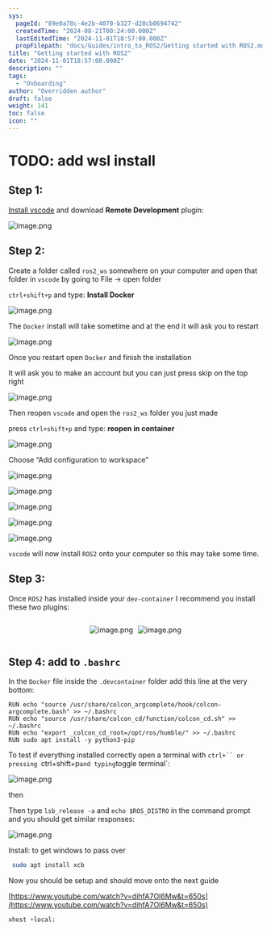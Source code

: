 ```yaml
---
sys:
  pageId: "89e0a78c-4e2b-4070-b327-d28cb0694742"
  createdTime: "2024-08-21T00:24:00.000Z"
  lastEditedTime: "2024-11-01T18:57:00.000Z"
  propFilepath: "docs/Guides/intro_to_ROS2/Getting started with ROS2.md"
title: "Getting started with ROS2"
date: "2024-11-01T18:57:00.000Z"
description: ""
tags:
  - "Onboarding"
author: "Overridden author"
draft: false
weight: 141
toc: false
icon: ""
---
```


# TODO: add wsl install

## Step 1:

[Install vscode](https://code.visualstudio.com/download) and download **Remote Development** plugin:

![image.png](https://prod-files-secure.s3.us-west-2.amazonaws.com/d518164a-d88e-44d1-a4ee-3adb3bd8bce0/efb52993-1881-4a40-b95e-6f020334f022/image.png?X-Amz-Algorithm=AWS4-HMAC-SHA256&X-Amz-Content-Sha256=UNSIGNED-PAYLOAD&X-Amz-Credential=ASIAZI2LB4666YYEKTTQ%2F20250425%2Fus-west-2%2Fs3%2Faws4_request&X-Amz-Date=20250425T070905Z&X-Amz-Expires=3600&X-Amz-Security-Token=IQoJb3JpZ2luX2VjEI%2F%2F%2F%2F%2F%2F%2F%2F%2F%2F%2FwEaCXVzLXdlc3QtMiJGMEQCIAkL%2FpN%2F5oIVzGxj5PNrHgi4DDSqKTdXh4%2Fi6iCTNLvJAiAjvYpL49A3m4PclsT4koTOG2d46EIulbcxsCmiwny1uyr%2FAwgoEAAaDDYzNzQyMzE4MzgwNSIMjo5Agf0Oq55T6XVQKtwDVhVvkZH%2BmDxmVlDJhkTHqMbVgEa7%2FhVsY46dzJcr02shBHlWFYXugUQFl%2F9ITDwl8WsEtSFGUzcXZyLFlh6tXZGdcgbYP9M5gEDq5uV0K0zLkMFvIqHuS7NEX9bzf9c424gpcjlkGgYEvYnSC%2FQ5ouxOjauvmdnhYnz0%2FmEDCbPCpHOjWkhVdKhAFN0q8ncDONOm32bPxy2UlwE8MMoH%2FYuno%2BwmFTHOC%2FnI8c%2FpkonfAZuW0N5hlaoK0zSB5tZGNulDblm3P9y8Pal6YhBGAjX96yKA5EqCrR5jUTn5ZRkLKOKAbZ%2BVg0hvixdMOXHzUptiZCXSkFqBbrzD34pbKCsmErxUVmANvMAcJjMQCNDkllhnDNWlM74FBhakTtsGvhjsgmb1gQKB5kx6rQIWyEwt0e4%2BgGAHqo3knIbmgnz3yFQ7BnSLvUEjtTvJDANnA4cjGW0XnsCFdYhB2HfvROXSf%2FbOqPi25y16asCtqMn7td0LO6e48e6DL9Q%2FrXhTOB0%2F5pdBVh%2B5Ypg%2FOhQ9vzvC0RvfSzKl4hMY%2FffStZSejltChHHW1WBI8Aw0QGRj2xd%2BI9W4jxY1udOyR%2Bvmg1uMEk7iMIEeQeejHrWsvp6rfXjUj1LolfLrKa8wquWswAY6pgGJHhv5NiwS%2FCoCCSBd7hldKE38tTItu8RmOnJr600IfsoMxInQ5IonTd%2FTfPCEFBS4IwDzT%2B%2Fd1uXqodKrNuTqc9iuYkd4lBgoPZpqMqNDBvyXrcfv55wF50LOiaX7h0DTeltt6oBLiO8BV7RC5YK3bemEl0huldDZhdvGwXcxDHEPxl0OKhcjP8ZqkdznKsCkWBzPPfARGEnG3YM9QsMd6vbl0AX9&X-Amz-Signature=51004da28a71f585fdd17266b16837681dfd3fb47b7fe2bdc4108f1b84342123&X-Amz-SignedHeaders=host&x-id=GetObject)

## Step 2:

Create a folder called `ros2_ws` somewhere on your computer and open that folder in `vscode` by going to File → open folder 

`ctrl+shift+p` and type: **Install Docker**

![image.png](https://prod-files-secure.s3.us-west-2.amazonaws.com/d518164a-d88e-44d1-a4ee-3adb3bd8bce0/2269dc0e-1cd5-47ff-bceb-c04ad9b2eab0/image.png?X-Amz-Algorithm=AWS4-HMAC-SHA256&X-Amz-Content-Sha256=UNSIGNED-PAYLOAD&X-Amz-Credential=ASIAZI2LB4666YYEKTTQ%2F20250425%2Fus-west-2%2Fs3%2Faws4_request&X-Amz-Date=20250425T070905Z&X-Amz-Expires=3600&X-Amz-Security-Token=IQoJb3JpZ2luX2VjEI%2F%2F%2F%2F%2F%2F%2F%2F%2F%2F%2FwEaCXVzLXdlc3QtMiJGMEQCIAkL%2FpN%2F5oIVzGxj5PNrHgi4DDSqKTdXh4%2Fi6iCTNLvJAiAjvYpL49A3m4PclsT4koTOG2d46EIulbcxsCmiwny1uyr%2FAwgoEAAaDDYzNzQyMzE4MzgwNSIMjo5Agf0Oq55T6XVQKtwDVhVvkZH%2BmDxmVlDJhkTHqMbVgEa7%2FhVsY46dzJcr02shBHlWFYXugUQFl%2F9ITDwl8WsEtSFGUzcXZyLFlh6tXZGdcgbYP9M5gEDq5uV0K0zLkMFvIqHuS7NEX9bzf9c424gpcjlkGgYEvYnSC%2FQ5ouxOjauvmdnhYnz0%2FmEDCbPCpHOjWkhVdKhAFN0q8ncDONOm32bPxy2UlwE8MMoH%2FYuno%2BwmFTHOC%2FnI8c%2FpkonfAZuW0N5hlaoK0zSB5tZGNulDblm3P9y8Pal6YhBGAjX96yKA5EqCrR5jUTn5ZRkLKOKAbZ%2BVg0hvixdMOXHzUptiZCXSkFqBbrzD34pbKCsmErxUVmANvMAcJjMQCNDkllhnDNWlM74FBhakTtsGvhjsgmb1gQKB5kx6rQIWyEwt0e4%2BgGAHqo3knIbmgnz3yFQ7BnSLvUEjtTvJDANnA4cjGW0XnsCFdYhB2HfvROXSf%2FbOqPi25y16asCtqMn7td0LO6e48e6DL9Q%2FrXhTOB0%2F5pdBVh%2B5Ypg%2FOhQ9vzvC0RvfSzKl4hMY%2FffStZSejltChHHW1WBI8Aw0QGRj2xd%2BI9W4jxY1udOyR%2Bvmg1uMEk7iMIEeQeejHrWsvp6rfXjUj1LolfLrKa8wquWswAY6pgGJHhv5NiwS%2FCoCCSBd7hldKE38tTItu8RmOnJr600IfsoMxInQ5IonTd%2FTfPCEFBS4IwDzT%2B%2Fd1uXqodKrNuTqc9iuYkd4lBgoPZpqMqNDBvyXrcfv55wF50LOiaX7h0DTeltt6oBLiO8BV7RC5YK3bemEl0huldDZhdvGwXcxDHEPxl0OKhcjP8ZqkdznKsCkWBzPPfARGEnG3YM9QsMd6vbl0AX9&X-Amz-Signature=97c507ca8a074c163e52b56bc73d6416ce03f0e4fa2bae7d24dd4172458bde5e&X-Amz-SignedHeaders=host&x-id=GetObject)

The `Docker` install will take sometime and at the end it will ask you to restart

![image.png](https://prod-files-secure.s3.us-west-2.amazonaws.com/d518164a-d88e-44d1-a4ee-3adb3bd8bce0/ed233f78-be33-4b1f-b89c-9c346c0e961e/image.png?X-Amz-Algorithm=AWS4-HMAC-SHA256&X-Amz-Content-Sha256=UNSIGNED-PAYLOAD&X-Amz-Credential=ASIAZI2LB4666YYEKTTQ%2F20250425%2Fus-west-2%2Fs3%2Faws4_request&X-Amz-Date=20250425T070905Z&X-Amz-Expires=3600&X-Amz-Security-Token=IQoJb3JpZ2luX2VjEI%2F%2F%2F%2F%2F%2F%2F%2F%2F%2F%2FwEaCXVzLXdlc3QtMiJGMEQCIAkL%2FpN%2F5oIVzGxj5PNrHgi4DDSqKTdXh4%2Fi6iCTNLvJAiAjvYpL49A3m4PclsT4koTOG2d46EIulbcxsCmiwny1uyr%2FAwgoEAAaDDYzNzQyMzE4MzgwNSIMjo5Agf0Oq55T6XVQKtwDVhVvkZH%2BmDxmVlDJhkTHqMbVgEa7%2FhVsY46dzJcr02shBHlWFYXugUQFl%2F9ITDwl8WsEtSFGUzcXZyLFlh6tXZGdcgbYP9M5gEDq5uV0K0zLkMFvIqHuS7NEX9bzf9c424gpcjlkGgYEvYnSC%2FQ5ouxOjauvmdnhYnz0%2FmEDCbPCpHOjWkhVdKhAFN0q8ncDONOm32bPxy2UlwE8MMoH%2FYuno%2BwmFTHOC%2FnI8c%2FpkonfAZuW0N5hlaoK0zSB5tZGNulDblm3P9y8Pal6YhBGAjX96yKA5EqCrR5jUTn5ZRkLKOKAbZ%2BVg0hvixdMOXHzUptiZCXSkFqBbrzD34pbKCsmErxUVmANvMAcJjMQCNDkllhnDNWlM74FBhakTtsGvhjsgmb1gQKB5kx6rQIWyEwt0e4%2BgGAHqo3knIbmgnz3yFQ7BnSLvUEjtTvJDANnA4cjGW0XnsCFdYhB2HfvROXSf%2FbOqPi25y16asCtqMn7td0LO6e48e6DL9Q%2FrXhTOB0%2F5pdBVh%2B5Ypg%2FOhQ9vzvC0RvfSzKl4hMY%2FffStZSejltChHHW1WBI8Aw0QGRj2xd%2BI9W4jxY1udOyR%2Bvmg1uMEk7iMIEeQeejHrWsvp6rfXjUj1LolfLrKa8wquWswAY6pgGJHhv5NiwS%2FCoCCSBd7hldKE38tTItu8RmOnJr600IfsoMxInQ5IonTd%2FTfPCEFBS4IwDzT%2B%2Fd1uXqodKrNuTqc9iuYkd4lBgoPZpqMqNDBvyXrcfv55wF50LOiaX7h0DTeltt6oBLiO8BV7RC5YK3bemEl0huldDZhdvGwXcxDHEPxl0OKhcjP8ZqkdznKsCkWBzPPfARGEnG3YM9QsMd6vbl0AX9&X-Amz-Signature=52029be58b8e1f9b697b0d544ce66f2c1e774278d31da1a50d452eb47071ac18&X-Amz-SignedHeaders=host&x-id=GetObject)

Once you restart open `Docker` and finish the installation

It will ask you to make an account but you can just press skip on the top right

![image.png](https://prod-files-secure.s3.us-west-2.amazonaws.com/d518164a-d88e-44d1-a4ee-3adb3bd8bce0/21010ad9-1659-4fd9-9f59-9932a09b2a3d/image.png?X-Amz-Algorithm=AWS4-HMAC-SHA256&X-Amz-Content-Sha256=UNSIGNED-PAYLOAD&X-Amz-Credential=ASIAZI2LB4666YYEKTTQ%2F20250425%2Fus-west-2%2Fs3%2Faws4_request&X-Amz-Date=20250425T070905Z&X-Amz-Expires=3600&X-Amz-Security-Token=IQoJb3JpZ2luX2VjEI%2F%2F%2F%2F%2F%2F%2F%2F%2F%2F%2FwEaCXVzLXdlc3QtMiJGMEQCIAkL%2FpN%2F5oIVzGxj5PNrHgi4DDSqKTdXh4%2Fi6iCTNLvJAiAjvYpL49A3m4PclsT4koTOG2d46EIulbcxsCmiwny1uyr%2FAwgoEAAaDDYzNzQyMzE4MzgwNSIMjo5Agf0Oq55T6XVQKtwDVhVvkZH%2BmDxmVlDJhkTHqMbVgEa7%2FhVsY46dzJcr02shBHlWFYXugUQFl%2F9ITDwl8WsEtSFGUzcXZyLFlh6tXZGdcgbYP9M5gEDq5uV0K0zLkMFvIqHuS7NEX9bzf9c424gpcjlkGgYEvYnSC%2FQ5ouxOjauvmdnhYnz0%2FmEDCbPCpHOjWkhVdKhAFN0q8ncDONOm32bPxy2UlwE8MMoH%2FYuno%2BwmFTHOC%2FnI8c%2FpkonfAZuW0N5hlaoK0zSB5tZGNulDblm3P9y8Pal6YhBGAjX96yKA5EqCrR5jUTn5ZRkLKOKAbZ%2BVg0hvixdMOXHzUptiZCXSkFqBbrzD34pbKCsmErxUVmANvMAcJjMQCNDkllhnDNWlM74FBhakTtsGvhjsgmb1gQKB5kx6rQIWyEwt0e4%2BgGAHqo3knIbmgnz3yFQ7BnSLvUEjtTvJDANnA4cjGW0XnsCFdYhB2HfvROXSf%2FbOqPi25y16asCtqMn7td0LO6e48e6DL9Q%2FrXhTOB0%2F5pdBVh%2B5Ypg%2FOhQ9vzvC0RvfSzKl4hMY%2FffStZSejltChHHW1WBI8Aw0QGRj2xd%2BI9W4jxY1udOyR%2Bvmg1uMEk7iMIEeQeejHrWsvp6rfXjUj1LolfLrKa8wquWswAY6pgGJHhv5NiwS%2FCoCCSBd7hldKE38tTItu8RmOnJr600IfsoMxInQ5IonTd%2FTfPCEFBS4IwDzT%2B%2Fd1uXqodKrNuTqc9iuYkd4lBgoPZpqMqNDBvyXrcfv55wF50LOiaX7h0DTeltt6oBLiO8BV7RC5YK3bemEl0huldDZhdvGwXcxDHEPxl0OKhcjP8ZqkdznKsCkWBzPPfARGEnG3YM9QsMd6vbl0AX9&X-Amz-Signature=f1eb985e99662591dab23e2ddc6740a397a01c555ada486a42364642c5a24d68&X-Amz-SignedHeaders=host&x-id=GetObject)

Then reopen `vscode` and open the `ros2_ws` folder you just made

press `ctrl+shift+p` and type: **reopen in container**

![image.png](https://prod-files-secure.s3.us-west-2.amazonaws.com/d518164a-d88e-44d1-a4ee-3adb3bd8bce0/4e93b8c2-41ad-488c-8095-c74205196118/image.png?X-Amz-Algorithm=AWS4-HMAC-SHA256&X-Amz-Content-Sha256=UNSIGNED-PAYLOAD&X-Amz-Credential=ASIAZI2LB4666YYEKTTQ%2F20250425%2Fus-west-2%2Fs3%2Faws4_request&X-Amz-Date=20250425T070905Z&X-Amz-Expires=3600&X-Amz-Security-Token=IQoJb3JpZ2luX2VjEI%2F%2F%2F%2F%2F%2F%2F%2F%2F%2F%2FwEaCXVzLXdlc3QtMiJGMEQCIAkL%2FpN%2F5oIVzGxj5PNrHgi4DDSqKTdXh4%2Fi6iCTNLvJAiAjvYpL49A3m4PclsT4koTOG2d46EIulbcxsCmiwny1uyr%2FAwgoEAAaDDYzNzQyMzE4MzgwNSIMjo5Agf0Oq55T6XVQKtwDVhVvkZH%2BmDxmVlDJhkTHqMbVgEa7%2FhVsY46dzJcr02shBHlWFYXugUQFl%2F9ITDwl8WsEtSFGUzcXZyLFlh6tXZGdcgbYP9M5gEDq5uV0K0zLkMFvIqHuS7NEX9bzf9c424gpcjlkGgYEvYnSC%2FQ5ouxOjauvmdnhYnz0%2FmEDCbPCpHOjWkhVdKhAFN0q8ncDONOm32bPxy2UlwE8MMoH%2FYuno%2BwmFTHOC%2FnI8c%2FpkonfAZuW0N5hlaoK0zSB5tZGNulDblm3P9y8Pal6YhBGAjX96yKA5EqCrR5jUTn5ZRkLKOKAbZ%2BVg0hvixdMOXHzUptiZCXSkFqBbrzD34pbKCsmErxUVmANvMAcJjMQCNDkllhnDNWlM74FBhakTtsGvhjsgmb1gQKB5kx6rQIWyEwt0e4%2BgGAHqo3knIbmgnz3yFQ7BnSLvUEjtTvJDANnA4cjGW0XnsCFdYhB2HfvROXSf%2FbOqPi25y16asCtqMn7td0LO6e48e6DL9Q%2FrXhTOB0%2F5pdBVh%2B5Ypg%2FOhQ9vzvC0RvfSzKl4hMY%2FffStZSejltChHHW1WBI8Aw0QGRj2xd%2BI9W4jxY1udOyR%2Bvmg1uMEk7iMIEeQeejHrWsvp6rfXjUj1LolfLrKa8wquWswAY6pgGJHhv5NiwS%2FCoCCSBd7hldKE38tTItu8RmOnJr600IfsoMxInQ5IonTd%2FTfPCEFBS4IwDzT%2B%2Fd1uXqodKrNuTqc9iuYkd4lBgoPZpqMqNDBvyXrcfv55wF50LOiaX7h0DTeltt6oBLiO8BV7RC5YK3bemEl0huldDZhdvGwXcxDHEPxl0OKhcjP8ZqkdznKsCkWBzPPfARGEnG3YM9QsMd6vbl0AX9&X-Amz-Signature=88a96656a6d52f2ae6febf4050209cb4695387b3bec722c3d10bb9de542950de&X-Amz-SignedHeaders=host&x-id=GetObject)

Choose “Add configuration to workspace”

![image.png](https://prod-files-secure.s3.us-west-2.amazonaws.com/d518164a-d88e-44d1-a4ee-3adb3bd8bce0/9560b282-5060-4989-ba37-97e7b2c22476/image.png?X-Amz-Algorithm=AWS4-HMAC-SHA256&X-Amz-Content-Sha256=UNSIGNED-PAYLOAD&X-Amz-Credential=ASIAZI2LB4666YYEKTTQ%2F20250425%2Fus-west-2%2Fs3%2Faws4_request&X-Amz-Date=20250425T070905Z&X-Amz-Expires=3600&X-Amz-Security-Token=IQoJb3JpZ2luX2VjEI%2F%2F%2F%2F%2F%2F%2F%2F%2F%2F%2FwEaCXVzLXdlc3QtMiJGMEQCIAkL%2FpN%2F5oIVzGxj5PNrHgi4DDSqKTdXh4%2Fi6iCTNLvJAiAjvYpL49A3m4PclsT4koTOG2d46EIulbcxsCmiwny1uyr%2FAwgoEAAaDDYzNzQyMzE4MzgwNSIMjo5Agf0Oq55T6XVQKtwDVhVvkZH%2BmDxmVlDJhkTHqMbVgEa7%2FhVsY46dzJcr02shBHlWFYXugUQFl%2F9ITDwl8WsEtSFGUzcXZyLFlh6tXZGdcgbYP9M5gEDq5uV0K0zLkMFvIqHuS7NEX9bzf9c424gpcjlkGgYEvYnSC%2FQ5ouxOjauvmdnhYnz0%2FmEDCbPCpHOjWkhVdKhAFN0q8ncDONOm32bPxy2UlwE8MMoH%2FYuno%2BwmFTHOC%2FnI8c%2FpkonfAZuW0N5hlaoK0zSB5tZGNulDblm3P9y8Pal6YhBGAjX96yKA5EqCrR5jUTn5ZRkLKOKAbZ%2BVg0hvixdMOXHzUptiZCXSkFqBbrzD34pbKCsmErxUVmANvMAcJjMQCNDkllhnDNWlM74FBhakTtsGvhjsgmb1gQKB5kx6rQIWyEwt0e4%2BgGAHqo3knIbmgnz3yFQ7BnSLvUEjtTvJDANnA4cjGW0XnsCFdYhB2HfvROXSf%2FbOqPi25y16asCtqMn7td0LO6e48e6DL9Q%2FrXhTOB0%2F5pdBVh%2B5Ypg%2FOhQ9vzvC0RvfSzKl4hMY%2FffStZSejltChHHW1WBI8Aw0QGRj2xd%2BI9W4jxY1udOyR%2Bvmg1uMEk7iMIEeQeejHrWsvp6rfXjUj1LolfLrKa8wquWswAY6pgGJHhv5NiwS%2FCoCCSBd7hldKE38tTItu8RmOnJr600IfsoMxInQ5IonTd%2FTfPCEFBS4IwDzT%2B%2Fd1uXqodKrNuTqc9iuYkd4lBgoPZpqMqNDBvyXrcfv55wF50LOiaX7h0DTeltt6oBLiO8BV7RC5YK3bemEl0huldDZhdvGwXcxDHEPxl0OKhcjP8ZqkdznKsCkWBzPPfARGEnG3YM9QsMd6vbl0AX9&X-Amz-Signature=c740254d13d3975ba6c213615bb0bed73c2b3888e90ddd83df60d6179cc67607&X-Amz-SignedHeaders=host&x-id=GetObject)

![image.png](https://prod-files-secure.s3.us-west-2.amazonaws.com/d518164a-d88e-44d1-a4ee-3adb3bd8bce0/2ee63f81-886b-48e8-a553-dc6e5eac99e4/image.png?X-Amz-Algorithm=AWS4-HMAC-SHA256&X-Amz-Content-Sha256=UNSIGNED-PAYLOAD&X-Amz-Credential=ASIAZI2LB4666YYEKTTQ%2F20250425%2Fus-west-2%2Fs3%2Faws4_request&X-Amz-Date=20250425T070905Z&X-Amz-Expires=3600&X-Amz-Security-Token=IQoJb3JpZ2luX2VjEI%2F%2F%2F%2F%2F%2F%2F%2F%2F%2F%2FwEaCXVzLXdlc3QtMiJGMEQCIAkL%2FpN%2F5oIVzGxj5PNrHgi4DDSqKTdXh4%2Fi6iCTNLvJAiAjvYpL49A3m4PclsT4koTOG2d46EIulbcxsCmiwny1uyr%2FAwgoEAAaDDYzNzQyMzE4MzgwNSIMjo5Agf0Oq55T6XVQKtwDVhVvkZH%2BmDxmVlDJhkTHqMbVgEa7%2FhVsY46dzJcr02shBHlWFYXugUQFl%2F9ITDwl8WsEtSFGUzcXZyLFlh6tXZGdcgbYP9M5gEDq5uV0K0zLkMFvIqHuS7NEX9bzf9c424gpcjlkGgYEvYnSC%2FQ5ouxOjauvmdnhYnz0%2FmEDCbPCpHOjWkhVdKhAFN0q8ncDONOm32bPxy2UlwE8MMoH%2FYuno%2BwmFTHOC%2FnI8c%2FpkonfAZuW0N5hlaoK0zSB5tZGNulDblm3P9y8Pal6YhBGAjX96yKA5EqCrR5jUTn5ZRkLKOKAbZ%2BVg0hvixdMOXHzUptiZCXSkFqBbrzD34pbKCsmErxUVmANvMAcJjMQCNDkllhnDNWlM74FBhakTtsGvhjsgmb1gQKB5kx6rQIWyEwt0e4%2BgGAHqo3knIbmgnz3yFQ7BnSLvUEjtTvJDANnA4cjGW0XnsCFdYhB2HfvROXSf%2FbOqPi25y16asCtqMn7td0LO6e48e6DL9Q%2FrXhTOB0%2F5pdBVh%2B5Ypg%2FOhQ9vzvC0RvfSzKl4hMY%2FffStZSejltChHHW1WBI8Aw0QGRj2xd%2BI9W4jxY1udOyR%2Bvmg1uMEk7iMIEeQeejHrWsvp6rfXjUj1LolfLrKa8wquWswAY6pgGJHhv5NiwS%2FCoCCSBd7hldKE38tTItu8RmOnJr600IfsoMxInQ5IonTd%2FTfPCEFBS4IwDzT%2B%2Fd1uXqodKrNuTqc9iuYkd4lBgoPZpqMqNDBvyXrcfv55wF50LOiaX7h0DTeltt6oBLiO8BV7RC5YK3bemEl0huldDZhdvGwXcxDHEPxl0OKhcjP8ZqkdznKsCkWBzPPfARGEnG3YM9QsMd6vbl0AX9&X-Amz-Signature=9ffdcb3092e1c328debb18af5097ba65988014ed0773dadc207362de46166e70&X-Amz-SignedHeaders=host&x-id=GetObject)

![image.png](https://prod-files-secure.s3.us-west-2.amazonaws.com/d518164a-d88e-44d1-a4ee-3adb3bd8bce0/ae1580b2-b048-407e-aed9-b584224a7a04/image.png?X-Amz-Algorithm=AWS4-HMAC-SHA256&X-Amz-Content-Sha256=UNSIGNED-PAYLOAD&X-Amz-Credential=ASIAZI2LB4666YYEKTTQ%2F20250425%2Fus-west-2%2Fs3%2Faws4_request&X-Amz-Date=20250425T070905Z&X-Amz-Expires=3600&X-Amz-Security-Token=IQoJb3JpZ2luX2VjEI%2F%2F%2F%2F%2F%2F%2F%2F%2F%2F%2FwEaCXVzLXdlc3QtMiJGMEQCIAkL%2FpN%2F5oIVzGxj5PNrHgi4DDSqKTdXh4%2Fi6iCTNLvJAiAjvYpL49A3m4PclsT4koTOG2d46EIulbcxsCmiwny1uyr%2FAwgoEAAaDDYzNzQyMzE4MzgwNSIMjo5Agf0Oq55T6XVQKtwDVhVvkZH%2BmDxmVlDJhkTHqMbVgEa7%2FhVsY46dzJcr02shBHlWFYXugUQFl%2F9ITDwl8WsEtSFGUzcXZyLFlh6tXZGdcgbYP9M5gEDq5uV0K0zLkMFvIqHuS7NEX9bzf9c424gpcjlkGgYEvYnSC%2FQ5ouxOjauvmdnhYnz0%2FmEDCbPCpHOjWkhVdKhAFN0q8ncDONOm32bPxy2UlwE8MMoH%2FYuno%2BwmFTHOC%2FnI8c%2FpkonfAZuW0N5hlaoK0zSB5tZGNulDblm3P9y8Pal6YhBGAjX96yKA5EqCrR5jUTn5ZRkLKOKAbZ%2BVg0hvixdMOXHzUptiZCXSkFqBbrzD34pbKCsmErxUVmANvMAcJjMQCNDkllhnDNWlM74FBhakTtsGvhjsgmb1gQKB5kx6rQIWyEwt0e4%2BgGAHqo3knIbmgnz3yFQ7BnSLvUEjtTvJDANnA4cjGW0XnsCFdYhB2HfvROXSf%2FbOqPi25y16asCtqMn7td0LO6e48e6DL9Q%2FrXhTOB0%2F5pdBVh%2B5Ypg%2FOhQ9vzvC0RvfSzKl4hMY%2FffStZSejltChHHW1WBI8Aw0QGRj2xd%2BI9W4jxY1udOyR%2Bvmg1uMEk7iMIEeQeejHrWsvp6rfXjUj1LolfLrKa8wquWswAY6pgGJHhv5NiwS%2FCoCCSBd7hldKE38tTItu8RmOnJr600IfsoMxInQ5IonTd%2FTfPCEFBS4IwDzT%2B%2Fd1uXqodKrNuTqc9iuYkd4lBgoPZpqMqNDBvyXrcfv55wF50LOiaX7h0DTeltt6oBLiO8BV7RC5YK3bemEl0huldDZhdvGwXcxDHEPxl0OKhcjP8ZqkdznKsCkWBzPPfARGEnG3YM9QsMd6vbl0AX9&X-Amz-Signature=1feeeef2db3554547d12ea7d695dfba2bed1a8ac61490f09c481cbc56f5434eb&X-Amz-SignedHeaders=host&x-id=GetObject)

![image.png](https://prod-files-secure.s3.us-west-2.amazonaws.com/d518164a-d88e-44d1-a4ee-3adb3bd8bce0/53255b28-f75e-430f-b9e3-c0ac8577e42b/image.png?X-Amz-Algorithm=AWS4-HMAC-SHA256&X-Amz-Content-Sha256=UNSIGNED-PAYLOAD&X-Amz-Credential=ASIAZI2LB4666YYEKTTQ%2F20250425%2Fus-west-2%2Fs3%2Faws4_request&X-Amz-Date=20250425T070905Z&X-Amz-Expires=3600&X-Amz-Security-Token=IQoJb3JpZ2luX2VjEI%2F%2F%2F%2F%2F%2F%2F%2F%2F%2F%2FwEaCXVzLXdlc3QtMiJGMEQCIAkL%2FpN%2F5oIVzGxj5PNrHgi4DDSqKTdXh4%2Fi6iCTNLvJAiAjvYpL49A3m4PclsT4koTOG2d46EIulbcxsCmiwny1uyr%2FAwgoEAAaDDYzNzQyMzE4MzgwNSIMjo5Agf0Oq55T6XVQKtwDVhVvkZH%2BmDxmVlDJhkTHqMbVgEa7%2FhVsY46dzJcr02shBHlWFYXugUQFl%2F9ITDwl8WsEtSFGUzcXZyLFlh6tXZGdcgbYP9M5gEDq5uV0K0zLkMFvIqHuS7NEX9bzf9c424gpcjlkGgYEvYnSC%2FQ5ouxOjauvmdnhYnz0%2FmEDCbPCpHOjWkhVdKhAFN0q8ncDONOm32bPxy2UlwE8MMoH%2FYuno%2BwmFTHOC%2FnI8c%2FpkonfAZuW0N5hlaoK0zSB5tZGNulDblm3P9y8Pal6YhBGAjX96yKA5EqCrR5jUTn5ZRkLKOKAbZ%2BVg0hvixdMOXHzUptiZCXSkFqBbrzD34pbKCsmErxUVmANvMAcJjMQCNDkllhnDNWlM74FBhakTtsGvhjsgmb1gQKB5kx6rQIWyEwt0e4%2BgGAHqo3knIbmgnz3yFQ7BnSLvUEjtTvJDANnA4cjGW0XnsCFdYhB2HfvROXSf%2FbOqPi25y16asCtqMn7td0LO6e48e6DL9Q%2FrXhTOB0%2F5pdBVh%2B5Ypg%2FOhQ9vzvC0RvfSzKl4hMY%2FffStZSejltChHHW1WBI8Aw0QGRj2xd%2BI9W4jxY1udOyR%2Bvmg1uMEk7iMIEeQeejHrWsvp6rfXjUj1LolfLrKa8wquWswAY6pgGJHhv5NiwS%2FCoCCSBd7hldKE38tTItu8RmOnJr600IfsoMxInQ5IonTd%2FTfPCEFBS4IwDzT%2B%2Fd1uXqodKrNuTqc9iuYkd4lBgoPZpqMqNDBvyXrcfv55wF50LOiaX7h0DTeltt6oBLiO8BV7RC5YK3bemEl0huldDZhdvGwXcxDHEPxl0OKhcjP8ZqkdznKsCkWBzPPfARGEnG3YM9QsMd6vbl0AX9&X-Amz-Signature=6186c8dc27a490d721322da7afc3a8af463adcf6b1ef03d903710a3c2ea4bd5a&X-Amz-SignedHeaders=host&x-id=GetObject)

![image.png](https://prod-files-secure.s3.us-west-2.amazonaws.com/d518164a-d88e-44d1-a4ee-3adb3bd8bce0/7c562767-5af9-4ffb-97d1-327bcdf4ee00/image.png?X-Amz-Algorithm=AWS4-HMAC-SHA256&X-Amz-Content-Sha256=UNSIGNED-PAYLOAD&X-Amz-Credential=ASIAZI2LB4666YYEKTTQ%2F20250425%2Fus-west-2%2Fs3%2Faws4_request&X-Amz-Date=20250425T070905Z&X-Amz-Expires=3600&X-Amz-Security-Token=IQoJb3JpZ2luX2VjEI%2F%2F%2F%2F%2F%2F%2F%2F%2F%2F%2FwEaCXVzLXdlc3QtMiJGMEQCIAkL%2FpN%2F5oIVzGxj5PNrHgi4DDSqKTdXh4%2Fi6iCTNLvJAiAjvYpL49A3m4PclsT4koTOG2d46EIulbcxsCmiwny1uyr%2FAwgoEAAaDDYzNzQyMzE4MzgwNSIMjo5Agf0Oq55T6XVQKtwDVhVvkZH%2BmDxmVlDJhkTHqMbVgEa7%2FhVsY46dzJcr02shBHlWFYXugUQFl%2F9ITDwl8WsEtSFGUzcXZyLFlh6tXZGdcgbYP9M5gEDq5uV0K0zLkMFvIqHuS7NEX9bzf9c424gpcjlkGgYEvYnSC%2FQ5ouxOjauvmdnhYnz0%2FmEDCbPCpHOjWkhVdKhAFN0q8ncDONOm32bPxy2UlwE8MMoH%2FYuno%2BwmFTHOC%2FnI8c%2FpkonfAZuW0N5hlaoK0zSB5tZGNulDblm3P9y8Pal6YhBGAjX96yKA5EqCrR5jUTn5ZRkLKOKAbZ%2BVg0hvixdMOXHzUptiZCXSkFqBbrzD34pbKCsmErxUVmANvMAcJjMQCNDkllhnDNWlM74FBhakTtsGvhjsgmb1gQKB5kx6rQIWyEwt0e4%2BgGAHqo3knIbmgnz3yFQ7BnSLvUEjtTvJDANnA4cjGW0XnsCFdYhB2HfvROXSf%2FbOqPi25y16asCtqMn7td0LO6e48e6DL9Q%2FrXhTOB0%2F5pdBVh%2B5Ypg%2FOhQ9vzvC0RvfSzKl4hMY%2FffStZSejltChHHW1WBI8Aw0QGRj2xd%2BI9W4jxY1udOyR%2Bvmg1uMEk7iMIEeQeejHrWsvp6rfXjUj1LolfLrKa8wquWswAY6pgGJHhv5NiwS%2FCoCCSBd7hldKE38tTItu8RmOnJr600IfsoMxInQ5IonTd%2FTfPCEFBS4IwDzT%2B%2Fd1uXqodKrNuTqc9iuYkd4lBgoPZpqMqNDBvyXrcfv55wF50LOiaX7h0DTeltt6oBLiO8BV7RC5YK3bemEl0huldDZhdvGwXcxDHEPxl0OKhcjP8ZqkdznKsCkWBzPPfARGEnG3YM9QsMd6vbl0AX9&X-Amz-Signature=d5513ff32e853f1e1f50af93594ec1c59efd146114865019f60398bd6e65e5ca&X-Amz-SignedHeaders=host&x-id=GetObject)

`vscode` will now install `ROS2` onto your computer so this may take some time.

## Step 3:

Once `ROS2` has installed inside your `dev-container` I recommend you install these two plugins:

<div style="display: flex;flex-direction: row; column-gap:10px; max-width: 630px;justify-content: center;">
<div>

![image.png](https://prod-files-secure.s3.us-west-2.amazonaws.com/d518164a-d88e-44d1-a4ee-3adb3bd8bce0/3fc3d550-5a54-4ba1-ba6b-faa01cdb7369/image.png?X-Amz-Algorithm=AWS4-HMAC-SHA256&X-Amz-Content-Sha256=UNSIGNED-PAYLOAD&X-Amz-Credential=ASIAZI2LB4666ZHUK7G6%2F20250425%2Fus-west-2%2Fs3%2Faws4_request&X-Amz-Date=20250425T070910Z&X-Amz-Expires=3600&X-Amz-Security-Token=IQoJb3JpZ2luX2VjEI%2F%2F%2F%2F%2F%2F%2F%2F%2F%2F%2FwEaCXVzLXdlc3QtMiJIMEYCIQDDRi6DDC1Zd4ihjyDNSVvHK92tTT1gjQagnUiuVhpHjwIhAPbXhdENSLjgzkgZGYeC%2B73U9gfaVE8EXzpgr7noZi7bKv8DCCgQABoMNjM3NDIzMTgzODA1Igxw0XDuTx8X6RP4a%2Bwq3ANMcsyryJFUOIfFRAw1JxwGjf7ieCR1BWuR%2F9UMZqsxGx7smmlWCd%2FAkvtZcRyGz7mn7qwCxuQyClNab5FJ4rFHzPsqXTrI8V0KMqSXkwtRYWLk9%2FAE2I%2BIZzL41O1vBmaKO0ZKTTWjSg2eiaUCgNqRLNEYV9CoGwGoLCLHQF8n1noySazZ5PjSPgWp6WPjzKAuco9VoIMKb1D2JD1rULEwZv1Wb8dP1mC%2BVrDweG6P8S6aMyMzcTAW3zEMjnt7G6r0%2BtJXak%2FW9bBq1Nvva7tMefaVmUxF2e4%2Fl7nmkj6dOtKi3bY7wKRGOVlj7fQ2i1ZeruqymdRLyiDzUhA4plFxS%2FiH60c5cz4pY7XktcTCf7IaicK7482cBmhKEVmBzWqKs0oGspyBfPe8kXUhej06qTvAVF10pifqxzbsUleekXVrXEUMbH3anrC69AkVk0w2T%2BZRcaPd%2BwEiNp5%2F8UqmTqjp2c3fNOhD54YY74JD3zkXBozA7gDIQdgm5NHjdVwk1i2V1vkeEAu9she87fxzNiy6yYRsxAfNj%2F4jXfYvoXIL2yT21kaydec7af3i6qIwZKCtOH%2BeTv%2BHMZ%2F41jhUyN9lAgo%2BZjhRW2w375bsQJsrs%2BrYHHWCPmiXxzD55KzABjqkAbswHfhoQII19AnIjfv%2BwKoyFgowP1RfWmNEHVwYAtW5FOTqlNmm635b6VCfGK63XvHCCnz02dW41YS%2FfGIXEHqul%2FWPD%2BYGQSYp4R%2BPkAU4%2BlpQwnKUh4TzgqkKJ%2FnhPJ%2Fs9zkWr%2FoUXsTKqM2uG0nFfFSdNw8pmfglQQLkkTkCCC%2B%2FKXx8mZdSSd%2B2EXH2YRzJSH1MTwrsWoWx39oiKIyoq5f%2B&X-Amz-Signature=880e9838b7e28b1e3bacbcadc7b7050fb21adbc3eacd4576ccf35f1dc5ddd0d1&X-Amz-SignedHeaders=host&x-id=GetObject)

</div>
<div>

![image.png](https://prod-files-secure.s3.us-west-2.amazonaws.com/d518164a-d88e-44d1-a4ee-3adb3bd8bce0/d994cc66-13c2-4093-a5a3-f84cf4601a82/image.png?X-Amz-Algorithm=AWS4-HMAC-SHA256&X-Amz-Content-Sha256=UNSIGNED-PAYLOAD&X-Amz-Credential=ASIAZI2LB466SGXUY3QL%2F20250425%2Fus-west-2%2Fs3%2Faws4_request&X-Amz-Date=20250425T070910Z&X-Amz-Expires=3600&X-Amz-Security-Token=IQoJb3JpZ2luX2VjEI%2F%2F%2F%2F%2F%2F%2F%2F%2F%2F%2FwEaCXVzLXdlc3QtMiJIMEYCIQCBV4qxUrXrjgDmnUAK3KWcL2AT9eDIcxwMQTxbsKx9jgIhAMFvY5OBGFs5Gdi3RiKiKqb17qRlJi1Odn2la3nV6EClKv8DCCgQABoMNjM3NDIzMTgzODA1IgzHkU1gh2nUXdhI53Yq3ANR89SuqlGyyXkhjs3nLM51BB%2FfGalcrrO6QF7JKCxu38Vgt0HIf3dSMAcQ7LZUcxwoV8jVa1XiwiqIkoa73z%2BzBOjBikPTXEcfNP9N2z2LbQLfD0%2FriznIBRmoh%2BCPM2iHodixKZIwxwyH5H3UlT8%2Fx0EYAIMps09GKDTcYO7NN0hrVvx0nWNdQdaXPXV8AXxaDpz9e6ViOOEjHMu%2FtvKwo0mt5pv1SAN42nDSSkDuWf819RjTANXxzRZVL2aEjHwLyhTa%2FPk9PGC%2BQ1E1QOtJqx%2FoANokVPC%2F45AcRAghZ0IwHdldKZvbDLQYCHWmD4DeTv7Ezhl7S0pdyFF%2B9bA704J3S%2BEhU5pBpkVExfmLgBZBvWVrS3UAlB1bPEVEUT%2F0PcycFGWh5rt2PjTc%2FGCoc5EczchrNhfmqL%2FpNZ2hwdUiy8lDS7lr6gKg0vakng3gDDikJsED%2FUXUQfFtL%2BJAXu5dTNPwnuqMaF5Yu6lD%2F%2F%2BClGqmwskXH1Eb3iYqnEGfv4VNIFlGI2C8TPnaXdylY7wrnUAh92ea51cENRJXU%2Fnrq8ILnD1Msk1I%2Fyeq96OVcRiV9LkAVtL9OXNL4iPBO1sIf4ABzPyZdVSWZT0KUJynj5DOYLMQR1904TD%2F5azABjqkATqD94%2BNKiL%2FbYvTuu%2Bz1ff2tBH7rZSlSMl%2B%2F2IkKZw%2BRdDtGQgbkQYRopnnBXFBS3%2Bbf80gw3W%2BhDghsLb20fjUFc5%2BRDgDy%2BD8Kx3vjxRRFRiuUN7hiXVVnaBbB5cPGMHOuL%2BRBaQHd0YzYjf%2BXAaMWjrOi3cr7aC6Z8l9GiI3c1DAktDSF1V6L0go%2FscK3hJmJkWH1Zr8stcEQeUqeI8728b%2F&X-Amz-Signature=26e5235f7b1ee6da1a5abc9ba9e9de5584033fc87af20dce3522a5ba08983b1c&X-Amz-SignedHeaders=host&x-id=GetObject)

</div>
</div>

## Step 4: add to `.bashrc`

In the `Docker` file inside the `.devcontainer` folder add this line at the very bottom: 

```docker
RUN echo "source /usr/share/colcon_argcomplete/hook/colcon-argcomplete.bash" >> ~/.bashrc
RUN echo "source /usr/share/colcon_cd/function/colcon_cd.sh" >> ~/.bashrc
RUN echo "export _colcon_cd_root=/opt/ros/humble/" >> ~/.bashrc
RUN sudo apt install -y python3-pip 
```

To test if everything installed correctly open a terminal with `ctrl+`` or pressing `ctrl+shift+p` and typing `toggle terminal`:

![image.png](https://prod-files-secure.s3.us-west-2.amazonaws.com/d518164a-d88e-44d1-a4ee-3adb3bd8bce0/6a4943d8-b04e-4c02-9a58-775f3384d1a5/image.png?X-Amz-Algorithm=AWS4-HMAC-SHA256&X-Amz-Content-Sha256=UNSIGNED-PAYLOAD&X-Amz-Credential=ASIAZI2LB4666YYEKTTQ%2F20250425%2Fus-west-2%2Fs3%2Faws4_request&X-Amz-Date=20250425T070905Z&X-Amz-Expires=3600&X-Amz-Security-Token=IQoJb3JpZ2luX2VjEI%2F%2F%2F%2F%2F%2F%2F%2F%2F%2F%2FwEaCXVzLXdlc3QtMiJGMEQCIAkL%2FpN%2F5oIVzGxj5PNrHgi4DDSqKTdXh4%2Fi6iCTNLvJAiAjvYpL49A3m4PclsT4koTOG2d46EIulbcxsCmiwny1uyr%2FAwgoEAAaDDYzNzQyMzE4MzgwNSIMjo5Agf0Oq55T6XVQKtwDVhVvkZH%2BmDxmVlDJhkTHqMbVgEa7%2FhVsY46dzJcr02shBHlWFYXugUQFl%2F9ITDwl8WsEtSFGUzcXZyLFlh6tXZGdcgbYP9M5gEDq5uV0K0zLkMFvIqHuS7NEX9bzf9c424gpcjlkGgYEvYnSC%2FQ5ouxOjauvmdnhYnz0%2FmEDCbPCpHOjWkhVdKhAFN0q8ncDONOm32bPxy2UlwE8MMoH%2FYuno%2BwmFTHOC%2FnI8c%2FpkonfAZuW0N5hlaoK0zSB5tZGNulDblm3P9y8Pal6YhBGAjX96yKA5EqCrR5jUTn5ZRkLKOKAbZ%2BVg0hvixdMOXHzUptiZCXSkFqBbrzD34pbKCsmErxUVmANvMAcJjMQCNDkllhnDNWlM74FBhakTtsGvhjsgmb1gQKB5kx6rQIWyEwt0e4%2BgGAHqo3knIbmgnz3yFQ7BnSLvUEjtTvJDANnA4cjGW0XnsCFdYhB2HfvROXSf%2FbOqPi25y16asCtqMn7td0LO6e48e6DL9Q%2FrXhTOB0%2F5pdBVh%2B5Ypg%2FOhQ9vzvC0RvfSzKl4hMY%2FffStZSejltChHHW1WBI8Aw0QGRj2xd%2BI9W4jxY1udOyR%2Bvmg1uMEk7iMIEeQeejHrWsvp6rfXjUj1LolfLrKa8wquWswAY6pgGJHhv5NiwS%2FCoCCSBd7hldKE38tTItu8RmOnJr600IfsoMxInQ5IonTd%2FTfPCEFBS4IwDzT%2B%2Fd1uXqodKrNuTqc9iuYkd4lBgoPZpqMqNDBvyXrcfv55wF50LOiaX7h0DTeltt6oBLiO8BV7RC5YK3bemEl0huldDZhdvGwXcxDHEPxl0OKhcjP8ZqkdznKsCkWBzPPfARGEnG3YM9QsMd6vbl0AX9&X-Amz-Signature=425437f09c6214194ea7ec0a3739f52dec54abee1f9f447f2a0b3ca5a143ae20&X-Amz-SignedHeaders=host&x-id=GetObject)

then 

Then type `lsb_release -a` and `echo $ROS_DISTRO` in the command prompt and you should get similar responses:

![image.png](https://prod-files-secure.s3.us-west-2.amazonaws.com/d518164a-d88e-44d1-a4ee-3adb3bd8bce0/3e635dec-a805-4e85-8b9e-d000e5b71a4e/image.png?X-Amz-Algorithm=AWS4-HMAC-SHA256&X-Amz-Content-Sha256=UNSIGNED-PAYLOAD&X-Amz-Credential=ASIAZI2LB4666YYEKTTQ%2F20250425%2Fus-west-2%2Fs3%2Faws4_request&X-Amz-Date=20250425T070905Z&X-Amz-Expires=3600&X-Amz-Security-Token=IQoJb3JpZ2luX2VjEI%2F%2F%2F%2F%2F%2F%2F%2F%2F%2F%2FwEaCXVzLXdlc3QtMiJGMEQCIAkL%2FpN%2F5oIVzGxj5PNrHgi4DDSqKTdXh4%2Fi6iCTNLvJAiAjvYpL49A3m4PclsT4koTOG2d46EIulbcxsCmiwny1uyr%2FAwgoEAAaDDYzNzQyMzE4MzgwNSIMjo5Agf0Oq55T6XVQKtwDVhVvkZH%2BmDxmVlDJhkTHqMbVgEa7%2FhVsY46dzJcr02shBHlWFYXugUQFl%2F9ITDwl8WsEtSFGUzcXZyLFlh6tXZGdcgbYP9M5gEDq5uV0K0zLkMFvIqHuS7NEX9bzf9c424gpcjlkGgYEvYnSC%2FQ5ouxOjauvmdnhYnz0%2FmEDCbPCpHOjWkhVdKhAFN0q8ncDONOm32bPxy2UlwE8MMoH%2FYuno%2BwmFTHOC%2FnI8c%2FpkonfAZuW0N5hlaoK0zSB5tZGNulDblm3P9y8Pal6YhBGAjX96yKA5EqCrR5jUTn5ZRkLKOKAbZ%2BVg0hvixdMOXHzUptiZCXSkFqBbrzD34pbKCsmErxUVmANvMAcJjMQCNDkllhnDNWlM74FBhakTtsGvhjsgmb1gQKB5kx6rQIWyEwt0e4%2BgGAHqo3knIbmgnz3yFQ7BnSLvUEjtTvJDANnA4cjGW0XnsCFdYhB2HfvROXSf%2FbOqPi25y16asCtqMn7td0LO6e48e6DL9Q%2FrXhTOB0%2F5pdBVh%2B5Ypg%2FOhQ9vzvC0RvfSzKl4hMY%2FffStZSejltChHHW1WBI8Aw0QGRj2xd%2BI9W4jxY1udOyR%2Bvmg1uMEk7iMIEeQeejHrWsvp6rfXjUj1LolfLrKa8wquWswAY6pgGJHhv5NiwS%2FCoCCSBd7hldKE38tTItu8RmOnJr600IfsoMxInQ5IonTd%2FTfPCEFBS4IwDzT%2B%2Fd1uXqodKrNuTqc9iuYkd4lBgoPZpqMqNDBvyXrcfv55wF50LOiaX7h0DTeltt6oBLiO8BV7RC5YK3bemEl0huldDZhdvGwXcxDHEPxl0OKhcjP8ZqkdznKsCkWBzPPfARGEnG3YM9QsMd6vbl0AX9&X-Amz-Signature=654a7ba51a1ef930c3bd2408c03dd7adf200f0ce083823bac1ea9d6fa9053397&X-Amz-SignedHeaders=host&x-id=GetObject)

Install:  to get windows to pass over

```bash
 sudo apt install xcb
```

Now you should be setup and should move onto the next guide 

[https://www.youtube.com/watch?v=dihfA7Ol6Mw&t=650s](https://www.youtube.com/watch?v=dihfA7Ol6Mw&t=650s)

```python
xhost +local:
```

